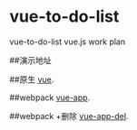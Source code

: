 # vue-to-do-list
vue-to-do-list vue.js work plan


##演示地址


##原生
[vue](http://www.lilidong.cn/demo/vue/).

##webpack
[vue-app](http://www.lilidong.cn/demo/vue-app/).

##webpack +删除
[vue-app-del](http://www.lilidong.cn/demo/vue-app-del/).
